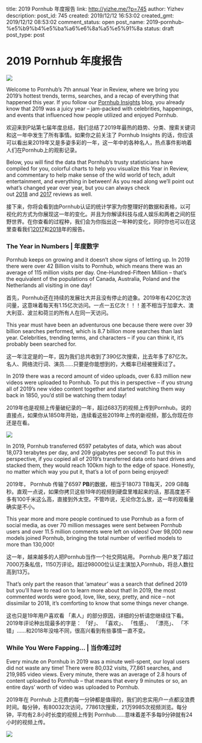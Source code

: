 title: 2019 Pornhub 年度报告
link: http://yizhe.me/?p=745
author: Yizhev
description: 
post_id: 745
created: 2019/12/12 16:53:02
created_gmt: 2019/12/12 08:53:02
comment_status: open
post_name: 2019-pornhub-%e5%b9%b4%e5%ba%a6%e6%8a%a5%e5%91%8a
status: draft
post_type: post

# 2019 Pornhub 年度报告

![](https://cs.phncdn.com/insights-static/wp-content/uploads/2019/11/1-2019-year-review-cover-image.jpg)

Welcome to Pornhub’s 7th annual Year in Review, where we bring you 2019’s hottest trends, terms, searches, and a recap of everything that happened this year. If you follow our [Pornhub Insights](https://www.pornhub.com/insights/) blog, you already know that 2019 was a juicy year – jam-packed with celebrities, happenings, and events that influenced how people utilized and enjoyed Pornhub. 

欢迎来到P站第七届年度总结，我们总结了2019年最热的趋势、分类、搜索关键词和这一年中发生了所有事情。如果你之前关注了 Pornhub Insights 的话，你应该可以看出来2019年又是多姿多彩的一年，这一年中的各种名人，热点事件影响着人们在Pornhub上的观影记录。

Below, you will find the data that Pornhub’s trusty statisticians have compiled for you, colorful charts to help you visualize this Year in Review, and commentary to help make sense of the wild world of tech, adult entertainment, and everything in between! As you read along we’ll point out what’s changed year over year, but you can always check out [2018](https://www.pornhub.com/insights/2018-year-in-review) and [2017](https://www.pornhub.com/insights/2017-year-in-review) reviews as well. 

接下来，你将会看到由Pornhub认证的统计学家为你整理好的数据和表格，以可视化的方式为你展现这一年的变化。并且为你解读科技与成人娱乐和两者之间的狂野世界。在你查看的过程种，我们会为你指出这一年种的变化，同时你也可以在这里查看我们[2017](https://www.pornhub.com/insights/2017-year-in-review)和[2018](https://www.pornhub.com/insights/2018-year-in-review)年的报告。

### **The Year in Numbers** | 年度数字

Pornhub keeps on growing and it doesn’t show signs of letting up. In 2019 there were over 42 Billion visits to Pornhub, which means there was an average of 115 million visits per day. One-Hundred-Fifteen Million – that’s the equivalent of the populations of Canada, Australia, Poland and the Netherlands all visiting in one day! 

首先，Pornhub还在持续的发展壮大并且没有停止的迹象。2019年有420亿次访问量，这意味着每天有1.15亿次访问。一点一五亿次！！！差不相当于加拿大、澳大利亚、波兰和荷兰的所有人在同一天访问。

This year must have been an adventurous one because there were over 39 billion searches performed, which is 8.7 billion more searches than last year. Celebrities, trending terms, and characters – if you can think it, it’s probably been searched for. 

这一年注定是的一年，因为我们总共收到了390亿次搜索，比去年多了87亿次。名人、网络流行词、演员……只要是你能想到的，大概率已经被搜索过了。

In 2019 there was a record amount of video uploads, over 6.83 million new videos were uploaded to Pornhub. To put this in perspective – if you strung all of 2019’s new video content together and started watching them way back in 1850, you’d still be watching them today! 

2019年也是视频上传量破纪录的一年，超过683万的视频上传到Pornhub。说的直接点，如果你从1850年开始，连续看这些2019年上传的新视频，那么你现在你还是在看。

![](https://cs.phncdn.com/insights-static/wp-content/uploads/2019/12/1-2019-year-review-infographic.jpg)

In 2019, Pornhub transferred 6597 petabytes of data, which was about 18,073 terabytes per day, and 209 gigabytes per second! To put this in perspective, if you copied all of 2019’s transferred data onto hard drives and stacked them, they would reach 100km high to the edge of space. Honestly, no matter which way you put it, that’s a lot of porn being enjoyed! 

2019年， Pornhub 传输了6597 **PB**的数据，相当于18073 TB每天，209 GB每秒。直观一点说，如果你拷贝这些19年的视频到硬盘里堆起来的话，那高度差不多有100千米这么高，直接到外太空。不管咋说，无论你怎么放，这一年的观看量确实是不小。

This year more and more people continued to use Pornhub as a form of social media, as over 70 million messages were sent between Pornhub users and over 11.5 million comments were left on videos! Over 98,000 new models joined Pornhub, bringing the total number of verified models to more than 130,000!

这一年，越来越多的人把Pornhub当作一个社交网站用。 Pornhub 用户发了超过7000万条私信，1150万评论。超过98000位认证主演加入Pornhub，将总人数拉高到13万。

That’s only part the reason that ‘amateur’ was a search that defined 2019 but you’ll have to read on to learn more about that! In 2019, the most commented words were good, love, like, sexy, pretty, and nice – not dissimilar to 2018, it’s comforting to know that some things never change.

这也只是19年用户喜欢看 「素人」的部分原因，详细的分析请您继续往下看。2019年评论种出现最多的字是： 「好」、 「喜欢」、 「性感」、 「漂亮」、 「不错」……和2018年没啥不同，很高兴看到有些事情一直不变。

### **While You Were Fapping…** | 当你难过时

Every minute on Pornhub in 2019 was a minute well-spent, our loyal users did not waste any time! There were 80,032 visits, 77,861 searches, and 219,985 video views. Every minute, there was an average of 2.8 hours of content uploaded to Pornhub – that means that every 9 minutes or so, an entire days’ worth of video was uploaded to Pornhub. 

2019年在 Pornhub 上花费的每一分钟都是值得的，我们的忠实用户一点都没浪费时间。每分钟，有80032次访问，77861次搜索，21万9985次视频浏览。每分钟，平均有2.8小时长度的视频上传到 Pornhub……意味着差不多每9分钟就有24小时的视频上传。

![](https://cs.phncdn.com/insights-static/wp-content/uploads/2019/12/1-2019-year-in-review-pornhub-minute.jpg)